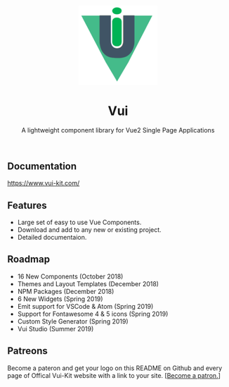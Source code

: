 <p align="center">
  <a href="https://www.vui-kit.com/">
    <img src="vui-logo.png" width="180px" />
  </a>

  <h1 align="center">Vui</h1>

  <p align="center">
    A lightweight component library for Vue2 Single Page Applications
  </p>
</p>

<br>

## Documentation

<https://www.vui-kit.com/>

## Features
- Large set of easy to use Vue Components.
- Download and add to any new or existing project.
- Detailed documentaion.

## Roadmap
- 16 New Components (October 2018)
- Themes and Layout Templates (December 2018)
- NPM Packages (December 2018)
- 6 New Widgets (Spring 2019)
- Emit support for VSCode & Atom (Spring 2019)
- Support for Fontawesome 4 & 5 icons (Spring 2019)
- Custom Style Generator (Spring 2019)
- Vui Studio (Summer 2019)



## Patreons
Become a pateron and get your logo on this README on Github and every page of Offical Vui-Kit website with a link to your site. [<a href="https://www.patreon.com/joe_lomoglio">Become a patron.</a>]
